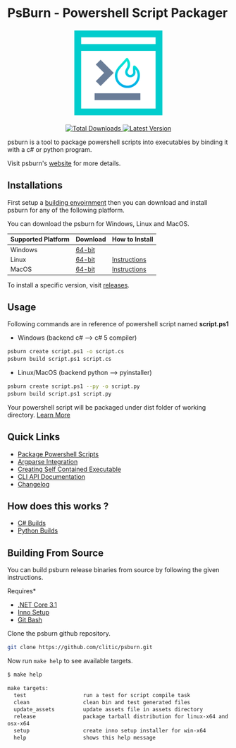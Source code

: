 # PsBurn - Powershell Script Packager

<p align="center">
  <img src="docs/images/favicon.png" width="200"  height="200"/>
</p>

<p align="center">
  <a href="https://github.com/clitic/psburn/releases">
    <img src="https://img.shields.io/github/downloads/clitic/psburn/total.svg" alt="Total Downloads"/>
  </a>
  <a href="https://github.com/clitic/psburn/releases">
    <img src="https://img.shields.io/github/release/clitic/psburn.svg" alt="Latest Version"/>
  </a>
</p>

psburn is a tool to package powershell scripts into executables by binding it with a c# or python program.

Visit psburn's [website](https://clitic.github.io/psburn/) for more details.

## Installations

First setup a [building envoirnment](https://clitic.github.io/psburn/gettingstarted/installations/#building-envoirnments) then you can download and install psburn for any of the following platform.

You can download the psburn for Windows, Linux and MacOS.

| Supported Platform | Download                                                                                             | How to Install                  |
|--------------------|------------------------------------------------------------------------------------------------------|---------------------------------|
| Windows            | [64-bit](https://github.com/clitic/psburn/releases/download/v1.1.3/psburn.1.1.3.win-x64.exe)      |                                 |
| Linux              | [64-bit](https://github.com/clitic/psburn/releases/download/v1.1.3/psburn.1.1.3.linux-x64.tar.gz) | [Instructions][binary-archives] |
| MacOS              | [64-bit](https://github.com/clitic/psburn/releases/download/v1.1.3/psburn.1.1.3.osx-x64.tar.gz)   | [Instructions][binary-archives] |

To install a specific version, visit [releases](https://github.com/clitic/psburn/releases).

[binary-archives]: https://clitic.github.io/psburn/gettingstarted/installations/#binary-archives

## Usage

Following commands are in reference of powershell script named **script.ps1**

- Windows (backend c# --> c# 5 compiler)

```bash
psburn create script.ps1 -o script.cs
psburn build script.ps1 script.cs
```

- Linux/MacOS (backend python --> pyinstaller)

```bash
psburn create script.ps1 --py -o script.py
psburn build script.ps1 script.py
```

Your powershell script will be packaged under dist folder of working directory. [Learn More](https://clitic.github.io/psburn/gettingstarted/packagepsscripts/)

## Quick Links

- [Package Powershell Scripts](https://clitic.github.io/psburn/gettingstarted/packagepsscripts/)
- [Argparse Integration](https://clitic.github.io/psburn/gettingstarted/argparseintegration/)
- [Creating Self Contained Executable](https://clitic.github.io/psburn/usage/creatingselfcontainedexecutable/)
- [CLI API Documentation](https://clitic.github.io/psburn/documentation/create/)
- [Changelog](https://clitic.github.io/psburn/changelog/)

## How does this works ?

- [C# Builds](https://github.com/clitic/psburn/tree/master/psburn_cli_parser/csharp_binder) 
- [Python Builds](https://github.com/clitic/psburn/tree/master/psburn_cli_parser/python_binder)

## Building From Source

You can build psburn release binaries from source by following the given instructions.

Requires*

- [.NET Core 3.1](https://dotnet.microsoft.com/download/dotnet/3.1)
- [Inno Setup](https://jrsoftware.org/isdl.php)
- [Git Bash](https://git-scm.com/download)

Clone the psburn github repository.

```bash
git clone https://github.com/clitic/psburn.git
```

Now run `make help` to see available targets.

```bash
$ make help
```

```
make targets:
  test                  run a test for script compile task
  clean                 clean bin and test generated files
  update_assets         update assets file in assets directory
  release               package tarball distribution for linux-x64 and osx-x64
  setup                 create inno setup installer for win-x64
  help                  shows this help message
```
